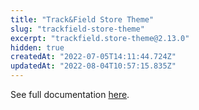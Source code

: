 ```yaml
---
title: "Track&Field Store Theme"
slug: "trackfield-store-theme"
excerpt: "trackfield.store-theme@2.13.0"
hidden: true
createdAt: "2022-07-05T14:11:44.724Z"
updatedAt: "2022-08-04T10:57:15.835Z"
---
```

See full documentation [here](../README.md).